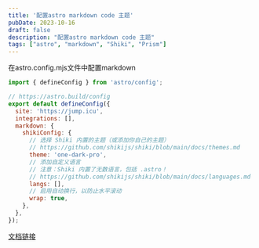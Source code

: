 ```yaml
---
title: '配置astro markdown code 主题'
pubDate: 2023-10-16
draft: false
description: "配置astro markdown code 主题"
tags: ["astro", "markdown", "Shiki", "Prism"]
---
```


在astro.config.mjs文件中配置markdown

```mjs
import { defineConfig } from 'astro/config';

// https://astro.build/config
export default defineConfig({
  site: 'https://jump.icu',
  integrations: [],
  markdown: {
    shikiConfig: {
      // 选择 Shiki 内置的主题（或添加你自己的主题）
      // https://github.com/shikijs/shiki/blob/main/docs/themes.md
      theme: 'one-dark-pro',
      // 添加自定义语言
      // 注意：Shiki 内置了无数语言，包括 .astro！
      // https://github.com/shikijs/shiki/blob/main/docs/languages.md
      langs: [],
      // 启用自动换行，以防止水平滚动
      wrap: true,
    },
  },
});
```

[文档链接](https://docs.astro.build/zh-cn/guides/markdown-content/#%E8%AF%AD%E6%B3%95%E9%AB%98%E4%BA%AE)